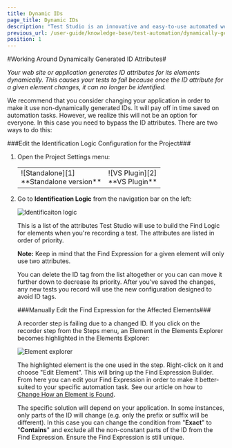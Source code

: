 ```yaml
---
title: Dynamic IDs
page_title: Dynamic IDs
description: "Test Studio is an innovative and easy-to-use automated web, WPF and load testing solution. Test Studio tests support essential technologies like ASP.NET AJAX, Silverlight, PHP and MVC. HTML5, Testing framework, functional testing, performance testing, load testing, exploratory testing, manual testing."
previous_url: /user-guide/knowledge-base/test-automation/dynamically-generated-id-attributes.aspx
position: 1
---
```

#Working Around Dynamically Generated ID Attributes#

*Your web site or application generates ID attributes for its elements dynamically. This causes your tests to fail because once the ID attribute for a given element changes, it can no longer be identified.*


We recommend that you consider changing your application in order to make it use non-dynamically generated IDs. It will pay off in time saved on automation tasks. However, we realize this will not be an option for everyone. In this case you need to bypass the ID attributes. There are two ways to do this:

###Edit the Identification Logic Configuration for the Project###

1. Open the Project Settings menu:

	<table id="no-table">
	<tr>
	<td>![Standalone][1]<br>**Standalone version**</td>
	<td>![VS Plugin][2]<br>**VS Plugin**</td>
	<tr>
	<table>

2. Go to **Identification Logic** from the navigation bar on the left:

	![Identificaiton logic][3]

This is a list of the attributes Test Studio will use to build the Find Logic for elements when you're recording a test. The attributes are listed in order of priority.
 
**Note:** Keep in mind that the Find Expression for a given element will only use two attributes.
 
You can delete the ID tag from the list altogether or you can can move it further down to decrease its priority. After you've saved the changes, any new tests you record will use the new configuration designed to avoid ID tags.

###Manually Edit the Find Expression for the Affected Elements###

A recorder step is failing due to a changed ID. If you click on the recorder step from the Steps menu, an Element in the Elements Explorer becomes highlighted in the Elements Explorer:

![Element explorer][4]

The highlighted element is the one used in the step. Right-click on it and choose "Edit Element". This will bring up the Find Expression Builder. From here you can edit your Find Expression in order to make it better-suited to your specific automation task. See our article on how to <a href="/features/elements-explorer/find-element" target="_blank">Change How an Element is Found</a>.
 
The specific solution will depend on your application. In some instances, only parts of the ID will change (e.g. only the prefix or suffix will be different). In this case you can change the condition from "**Exact**" to "**Contains**" and exclude all the non-constant parts of the ID from the Find Expression. Ensure the Find Expression is still unique.

[1]: /img/knowledge-base/test-automation-kb/dynamic-ids/fig1.png
[2]: /img/knowledge-base/test-automation-kb/dynamic-ids/fig2.png
[3]: /img/knowledge-base/test-automation-kb/dynamic-ids/fig3.png
[4]: /img/knowledge-base/test-automation-kb/dynamic-ids/fig4.png